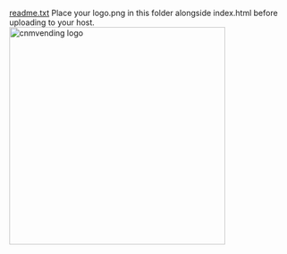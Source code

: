 [readme.txt](https://github.com/user-attachments/files/23012497/readme.txt)
Place your logo.png in this folder alongside index.html before uploading to your host.
<img width="386" height="389" alt="cnmvending logo" src="https://github.com/user-attachments/assets/539c43d6-131c-4c30-b2ff-dc89d703bd3f" />
